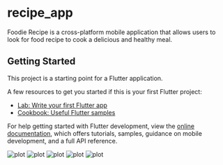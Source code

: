 # recipe_app

Foodie Recipe is a cross-platform mobile application that allows users to look for food recipe to cook a delicious and healthy meal.

## Getting Started

This project is a starting point for a Flutter application.

A few resources to get you started if this is your first Flutter project:

- [Lab: Write your first Flutter app](https://docs.flutter.dev/get-started/codelab)
- [Cookbook: Useful Flutter samples](https://docs.flutter.dev/cookbook)

For help getting started with Flutter development, view the
[online documentation](https://docs.flutter.dev/), which offers tutorials,
samples, guidance on mobile development, and a full API reference.

![plot](./demo/demo1.png)
![plot](./demo/demo2.png)
![plot](./demo/demo3.png)
![plot](./demo/demo4.png)
![plot](./demo/demo5.png)
